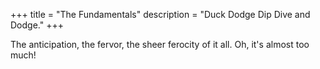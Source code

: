 +++
title = "The Fundamentals"
description = "Duck Dodge Dip Dive and Dodge."
+++

The anticipation, the fervor, the sheer ferocity of it all. Oh, it's almost too much!
